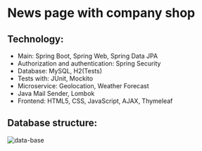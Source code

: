 # News page with company shop

## Technology:

- Main: Spring Boot, Spring Web, Spring Data JPA
- Authorization and authentication: Spring Security
- Database: MySQL, H2(Tests)
- Tests with: JUnit, Mockito
- Microservice: Geolocation, Weather Forecast
- Java Mail Sender, Lombok
- Frontend: HTML5, CSS, JavaScript, AJAX, Thymeleaf


## Database structure:

![data-base](https://user-images.githubusercontent.com/96595387/196273358-a184d0bb-40d0-40ea-9d88-beef1ccee33a.png)
